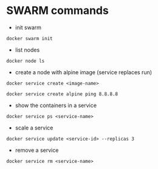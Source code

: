 # SWARM commands

- init swarm

```
docker swarm init
```

- list nodes

```
docker node ls
```

- create a node with alpine image (service replaces run)

```
docker service create <image-name>
```

```
docker service create alpine ping 8.8.8.8
```

- show the containers in a service

```
docker service ps <service-name>
```

- scale a service

```
docker service update <service-id> --replicas 3 
```

- remove a service

```
docker service rm <service-name> 
```